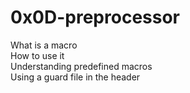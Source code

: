 # 0x0D-preprocessor
What is a macro\
How to use it\
Understanding predefined macros\
Using a guard file in the header
